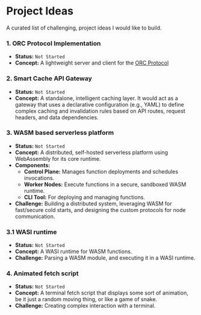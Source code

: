 # Project Ideas

A curated list of challenging, project ideas I would like to build.

### 1. ORC Protocol Implementation

- **Status:** `Not Started`
- **Concept:** A lightweight server and client for the [ORC
  Protocol](https://github.com/RickCarlino/orc-protocol/tree/main)

### 2. Smart Cache API Gateway

- **Status:** `Not Started`
- **Concept:** A standalone, intelligent caching layer. It would act as a
  gateway that uses a declarative configuration (e.g., YAML) to define complex
  caching and invalidation rules based on API routes, request headers, and data
  dependencies.

### 3. WASM based serverless platform

- **Status:** `Not Started`
- **Concept:** A distributed, self-hosted serverless platform using WebAssembly
  for its core runtime.
- **Components:**
  - **Control Plane:** Manages function deployments and schedules invocations.
  - **Worker Nodes:** Execute functions in a secure, sandboxed WASM runtime.
  - **CLI Tool:** For deploying and managing functions.
- **Challenge:** Building a distributed system, leveraging WASM for fast/secure
  cold starts, and designing the custom protocols for node communication.

### 3.1 WASI runtime

- **Status:** `Not Started`
- **Concept:** A WASI runtime for WASM functions.
- **Challenge:** Parsing a WASM module, and executing it in a WASI runtime.

### 4. Animated fetch script

- **Status:** `Not Started`
- **Concept:** A terminal fetch script that displays some sort of animation, be
  it just a random moving thing, or like a game of snake.
- **Challenge:** Creating complex interaction with a terminal.

